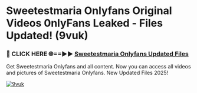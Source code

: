 # Sweetestmaria Onlyfans Original Videos 0nlyFans Leaked - Files Updated! (9vuk)

<h3>🔴 CLICK HERE 🌐==►► <a href="https://tinyurl.com/2m67pmp6" rel="nofollow">Sweetestmaria Onlyfans Updated Files</a></h3>

Get Sweetestmaria Onlyfans and all content. Now you can access all videos and pictures of Sweetestmaria Onlyfans. New Updated Files 2025!

[![9vuk](https://i.imgur.com/H4QAA4z.gif)](https://tinyurl.com/2m67pmp6)